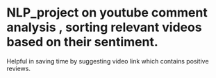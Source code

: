 # NLP_project on youtube comment analysis , sorting relevant videos based on their sentiment.
Helpful in saving time by suggesting video link which contains positive reviews.
